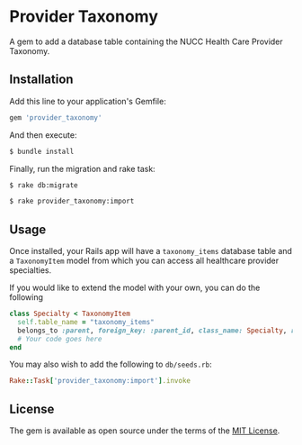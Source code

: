 # Provider Taxonomy
A gem to add a database table containing the NUCC Health Care Provider Taxonomy.

## Installation
Add this line to your application's Gemfile:

```ruby
gem 'provider_taxonomy'
```

And then execute:
```bash
$ bundle install
```

Finally, run the migration and rake task:
```bash
$ rake db:migrate
```
```bash
$ rake provider_taxonomy:import
```

## Usage
Once installed, your Rails app will have a `taxonomy_items` database table and a `TaxonomyItem` model from which you can access all healthcare provider specialties.

If you would like to extend the model with your own, you can do the following

```ruby
class Specialty < TaxonomyItem
  self.table_name = "taxonomy_items"
  belongs_to :parent, foreign_key: :parent_id, class_name: Specialty, required: false
  # Your code goes here
end
```

You may also wish to add the following to `db/seeds.rb`:

```ruby
Rake::Task['provider_taxonomy:import'].invoke
```

## License
The gem is available as open source under the terms of the [MIT License](http://opensource.org/licenses/MIT).
